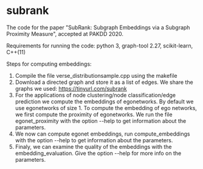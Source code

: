 # subrank
The code for the paper "SubRank: Subgraph Embeddings via a Subgraph Proximity Measure", accepted at PAKDD 2020.

Requirements for running the code: python 3, graph-tool 2.27, scikit-learn, C++(11)

Steps for computing embeddings:
1. Compile the file verse_distributionsample.cpp using the makefile
2. Download a directed graph and store it as a list of edges. We share the graphs we used: https://tinyurl.com/subrank
3. For the applications of node clustering/node classification/edge prediction we compute the embeddings of egonetworks.
By default we use egonetworks of size 1. To compute the embedding of ego networks, we first compute the proximity of egonetworks.
We run the file egonet_proximity with the option --help to get information about the parameters.
4. We now can compute egonet embeddings, run compute_embeddings with the option --help to get information about the parameters.
5. Finaly, we can examine the quality of the embeddings with the embedding_evaluation. Give the option --help for more info on the parameters. 

